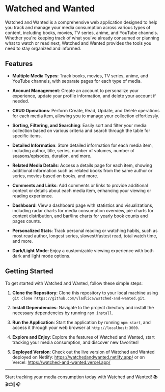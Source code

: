 # Watched and Wanted

Watched and Wanted is a comprehensive web application designed to help you track and manage your media consumption across various types of content, including books, movies, TV series, anime, and YouTube channels. Whether you're keeping track of what you've already consumed or planning what to watch or read next, Watched and Wanted provides the tools you need to stay organized and informed.

## Features

- **Multiple Media Types**: Track books, movies, TV series, anime, and YouTube channels, with separate pages for each type of media.

- **Account Management**: Create an account to personalize your experience, update your profile information, and delete your account if needed.

- **CRUD Operations**: Perform Create, Read, Update, and Delete operations for each media item, allowing you to manage your collection effortlessly.

- **Sorting, Filtering, and Searching**: Easily sort and filter your media collection based on various criteria and search through the table for specific items.

- **Detailed Information**: Store detailed information for each media item, including author, title, series, number of volumes, number of seasons/episodes, duration, and more.

- **Related Media Details**: Access a details page for each item, showing additional information such as related books from the same author or series, movies based on books, and more.

- **Comments and Links**: Add comments or links to provide additional context or details about each media item, enhancing your viewing or reading experience.

- **Dashboard**: View a dashboard page with statistics and visualizations, including radar charts for media consumption overview, pie charts for content distribution, and bar/line charts for yearly book counts and pages counts.

- **Personalized Stats**: Track personal reading or watching habits, such as most read author, longest series, slowest/fastest read, total watch time, and more.

- **Dark/Light Mode**: Enjoy a customizable viewing experience with both dark and light mode options.

## Getting Started

To get started with Watched and Wanted, follow these simple steps:

1. **Clone the Repository**: Clone this repository to your local machine using `git clone https://github.com/vladlica/watched-and-wanted.git`.

2. **Install Dependencies**: Navigate to the project directory and install the necessary dependencies by running `npm install`.

3. **Run the Application**: Start the application by running `npm start`, and access it through your web browser at `http://localhost:3000`.

4. **Explore and Enjoy**: Explore the features of Watched and Wanted, start tracking your media consumption, and discover new favorites!

5. **Deployed Version**: Check out the live version of Watched and Wanted deployed on Netlify: https://watchedandwanted.netlify.app/ or on Vercel: https://watched-and-wanted.vercel.app/

---

Start tracking your media consumption today with Watched and Wanted! 📚🎬📺🍿🎧
